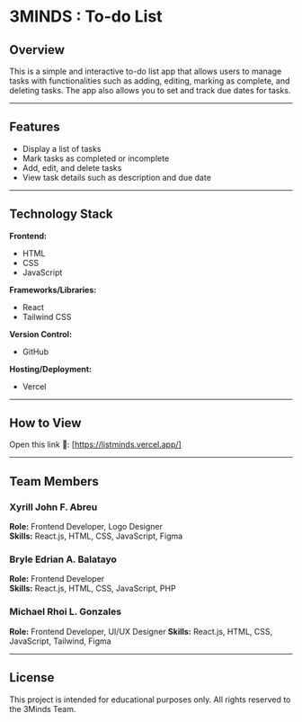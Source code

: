 # 3MINDS : To-do List

## Overview
This is a simple and interactive to-do list app that allows users to manage tasks with functionalities such as adding, editing, marking as complete, and deleting tasks. The app also allows you to set and track due dates for tasks.

---

## Features
- Display a list of tasks
- Mark tasks as completed or incomplete
- Add, edit, and delete tasks
- View task details such as description and due date

---

## Technology Stack

**Frontend:**  
- HTML  
- CSS  
- JavaScript  

**Frameworks/Libraries:**  
- React  
- Tailwind CSS  

**Version Control:**  
- GitHub  

**Hosting/Deployment:**  
- Vercel

---

## How to View

Open this link 🔗: 
[https://listminds.vercel.app/]

---

## Team Members

### Xyrill John F. Abreu
**Role:** Frontend Developer, Logo Designer  
**Skills:** React.js, HTML, CSS, JavaScript, Figma

### Bryle Edrian A. Balatayo  
**Role:** Frontend Developer  
**Skills:** React.js, HTML, CSS, JavaScript, PHP

### Michael Rhoi L. Gonzales  
**Role:** Frontend Developer, UI/UX Designer 
**Skills:** React.js, HTML, CSS, JavaScript, Tailwind, Figma

---

## License

This project is intended for educational purposes only.
All rights reserved to the 3Minds Team.
